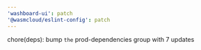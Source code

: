 ```yaml
---
'washboard-ui': patch
'@wasmcloud/eslint-config': patch
---
```


chore(deps): bump `the` prod-dependencies group with 7 updates
